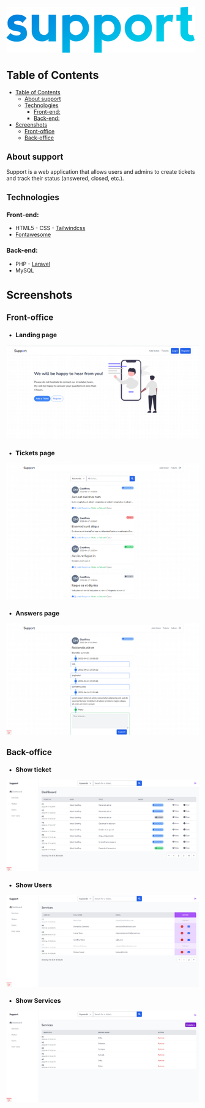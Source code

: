 ![support](./readme-assets/support-logo.svg)

# Table of Contents
- [Table of Contents](#table-of-contents)
  - [About support](#about-support)
  - [Technologies](#technologies)
    - [Front-end:](#front-end)
    - [Back-end:](#back-end)
- [Screenshots](#screenshots)
  - [Front-office](#front-office)
  - [Back-office](#back-office)


## About support

Support is a web application that allows users and admins to create tickets and track their status (answered, closed, etc.).

## Technologies

### Front-end: 

* HTML5 - CSS - [Tailwindcss](https://tailwindcss.com/)
* [Fontawesome](https://fontawesome.com/)

### Back-end:

* PHP - [Laravel](https://laravel.com)
* MySQL

# Screenshots

## Front-office

* ### Landing page

![landing page](./readme-assets/landing-page.png)

* ### Tickets page

![tickets page](./readme-assets/tickets-page.png)

* ### Answers page

![answers page](./readme-assets/answers-page.png)

## Back-office

* ### Show ticket

![tickets page](./readme-assets/admin-tickets-page.png)

* ### Show Users

![users page](./readme-assets/admin.users.page.png)

* ### Show Services

![services page](./readme-assets/admin.services.page.png)



